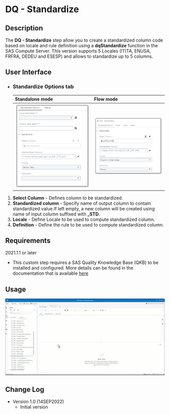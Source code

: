 # DQ - Standardize

## Description

The **DQ - Standardize** step allow you to create a standardized column code based on locale and rule definition using a **dqStandardize** function in the SAS Compute Server. This version supports 5 Locales (ITITA, ENUSA, FRFRA, DEDEU and ESESP) and allows to standardize up to 5 columns.  

## User Interface  

* ### Standardize Options tab ###

   | Standalone mode | Flow mode |
   | --- | --- |                  
   | ![](img/dqstandardize-tabstandardizeoptions-standalone.png) | ![](img/dqstandardize-tabstandardizeoptions-flowmode.png) |

1. **Select Column** - Defines column to be standardized.  
2. **Standardized column** - Specify name of output column to contain standardized value.If left empty, a new column will be created using name of input column suffixed with **_STD**.  
3. **Locale**          - Define Locale to be used to compute standardized column.  
4. **Definition**      - Define the rule to be used to compute standardized column.  

## Requirements  

2021.1.1 or later  

* This custom step requires a SAS Quality Knowledge Base (QKB) to be installed and configured. More details can be found in the documentation that is available [here](https://support.sas.com/en/software/quality-knowledge-base-support.html)  


## Usage  

![Using the DQ - Standardize Custom Step](img/dqstandardize.gif)

## Change Log  

* Version 1.0 (14SEP2022)
    * Initial version 